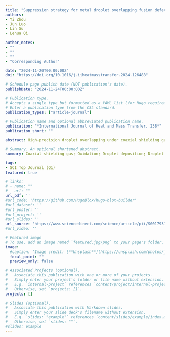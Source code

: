 ```yaml
---
title: "Suppression strategy for metal droplet overlapping fusion defects caused by droplet impact dynamics under coaxial shielding gas"
authors:
- Yi Zhou
- Jun Luo
- Lin Su
- Lehua Qi

author_notes:
- ""
- ""
- ""
- "Corresponding Author"

date: "2024-11-20T00:00:00Z"
doi: "https://doi.org/10.1016/j.ijheatmasstransfer.2024.126488"

# Schedule page publish date (NOT publication's date).
publishDate: "2024-11-24T00:00:00Z"

# Publication type.
# Accepts a single type but formatted as a YAML list (for Hugo requirements).
# Enter a publication type from the CSL standard.
publication_types: ["article-journal"]

# Publication name and optional abbreviated publication name.
publication: "*International Journal of Heat and Mass Transfer, 238*"
publication_short: ""

abstract: High-precision droplet overlapping under coaxial shielding gas is a prerequisite for automated and lightweight metal micro-droplet deposition manufacturing. Unfortunately, the opening shielding environment exposes metal droplets directly to the atmosphere. Droplet overlapping fusion quality would be affected due to the coupling effects of impact dynamics, thermodynamics, and oxidation. In this study, based on experiments and theoretical modeling of molten droplet impact dynamics, a strategy to suppress droplet overlapping fusion defects under coaxial shielding gas was proposed for the first time. Results show that at lower shielding gas rates, molten droplet retraction, recoil, and oscillation would weaken or vanish due to the oxide film's self-limiting effect. This limits the improved model's accuracy in predicting the droplet spreading factor in lower shielding gas supply rates. The weakened droplet dynamic behaviors at low shielding gas supply rates would magnify the length and height defects of droplet overlapping, which is particularly evident at a small printing step distance. Finally, a quality mapping for different printing parameters is established, effectively suppressing overlapping defects and ensuring fusion quality through metallurgical bonding. This work could provide a solid evidence base and theoretical guidance for high-quality metal micro-droplet deposition manufacturing under an opening shielding environment.

# Summary. An optional shortened abstract.
summary: Coaxial shielding gas; Oxidation; Droplet deposition; Droplet overlapping; Metal micro-droplet deposition manufacturing.

tags:
- SCI Top Journal (Q1)
featured: true

# links:
# - name: ""
#   url: ""
url_pdf: ''
#url_code: 'https://github.com/HugoBlox/hugo-blox-builder'
#url_dataset: ''
#url_poster: ''
#url_project: ''
#url_slides: ''
url_source: 'https://www.sciencedirect.com/science/article/pii/S0017931024013164?via%3Dihub'
#url_video: ''

# Featured image
# To use, add an image named `featured.jpg/png` to your page's folder. 
image:
  #caption: 'Image credit: [**Unsplash**](https://unsplash.com/photos/jdD8gXaTZsc)'
  focal_point: ""
  preview_only: false

# Associated Projects (optional).
#   Associate this publication with one or more of your projects.
#   Simply enter your project's folder or file name without extension.
#   E.g. `internal-project` references `content/project/internal-project/index.md`.
#   Otherwise, set `projects: []`.
projects: []

# Slides (optional).
#   Associate this publication with Markdown slides.
#   Simply enter your slide deck's filename without extension.
#   E.g. `slides: "example"` references `content/slides/example/index.md`.
#   Otherwise, set `slides: ""`.
#slides: example
---
```


<!-- {{% callout note %}}
Click the *Cite* button above to demo the feature to enable visitors to import publication metadata into their reference management software.
{{% /callout %}}

{{% callout note %}}
Create your slides in Markdown - click the *Slides* button to check out the example.
{{% /callout %}}

Add the publication's **full text** or **supplementary notes** here. You can use rich formatting such as including [code, math, and images](https://docs.hugoblox.com/content/writing-markdown-latex/). -->
